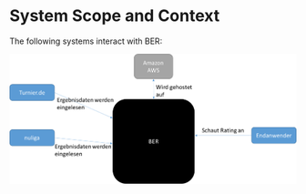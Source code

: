 # System Scope and Context

The following systems interact with BER:

![Kontext](../images/context.png)

